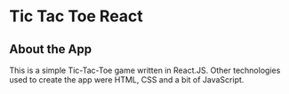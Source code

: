 # Tic Tac Toe React

## About the App

This is a simple Tic-Tac-Toe game written in React.JS. Other technologies used to create the app were HTML, CSS and a bit of JavaScript. 
